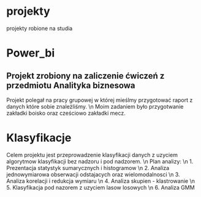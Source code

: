 # projekty
projekty robione na studia

# Power_bi
## Projekt zrobiony na zaliczenie ćwiczeń z przedmiotu Analityka biznesowa
Projekt polegał na pracy grupowej w której mieślmy przygotować raport z danych które sobie znależliśmy. \n
Moim zadaniem było przygotwanie zakładki boisko oraz cześciowo zakładki mecz.


# Klasyfikacje
Celem projektu jest przeprowadzenie klasyfikacji danych z uzyciem algorytmow klasyfikacji bez nadzoru i pod nadzorem. \n
Plan analizy: \n 1. Prezentacja statystyk sumarycznych i histogramow \n 
2. Analiza jednowymiarowa obserwacji odstajacych oraz wielomodalnosci \n
3. Analiza korelacji i redukcja wymiaru \n
4. Analiza skupien - klastrowanie \n
5. Klasyfikacja pod nazorem z uzyciem lasow losowych \n
6. Analiza GMM
